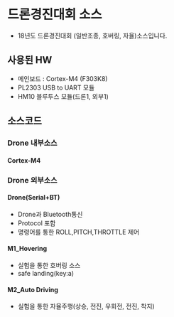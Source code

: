 # 드론경진대회 소스
 - 18년도 드론경진대회 (일반조종, 호버링, 자율)소스입니다.
 
 ## 사용된 HW
  - 메인보드 : Cortex-M4 (F303K8) 
  - PL2303 USB to UART 모듈
  - HM10 블루투스 모듈(드론1, 외부1)
 
 ## 소스코드
 ### Drone 내부소스
  #### Cortex-M4

 ### Drone 외부소스

 #### Drone(Serial+BT)
  - Drone과 Bluetooth통신
  - Protocol 포함
  - 명령어를 통한 ROLL,PITCH,THROTTLE 제어

 #### M1_Hovering
  - 실험을 통한 호버링 소스
  - safe landing(key:a)

 #### M2_Auto Driving
  - 실험을 통한 자율주행(상승, 전진, 우회전, 전진, 착지)